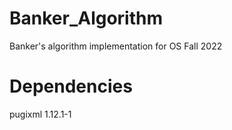 # Banker_Algorithm
Banker's algorithm implementation for OS Fall 2022


# Dependencies
pugixml 1.12.1-1